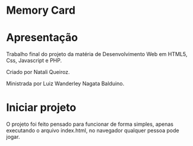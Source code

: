 <h1>Memory Card</h1>


# Apresentação

Trabalho final do projeto da matéria de Desenvolvimento Web em HTML5, Css, Javascript e PHP.

Criado por Natali Queiroz.

Ministrada por Luiz Wanderley Nagata Balduino.

# Iniciar projeto
O projeto foi feito pensado para funcionar de forma simples, apenas executando o arquivo index.html, no navegador qualquer pessoa pode jogar.

